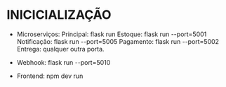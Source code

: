 # INICICIALIZAÇÃO

- Microserviços:
	Principal: flask run 
	Estoque: flask run --port=5001
	Notificação: flask run --port=5005
	Pagamento: flask run --port=5002
	Entrega: qualquer outra porta.

- Webhook: flask run --port=5010

- Frontend: npm dev run
